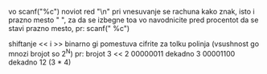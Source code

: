 vo scanf("%c") noviot red "\n" pri vnesuvanje se rachuna kako znak, isto i prazno mesto " ", za da se izbegne toa vo navodnicite pred procentot da se stavi prazno mesto, pr: scanf(" %c")

shiftanje << i >> binarno gi pomestuva cifrite za tolku polinja (vsushnost go mnozi brojot so 2<sup>N</sup>)
pr: brojot 3 << 2
00000011 dekadno 3
00001100 dekadno 12 (3 * 4)